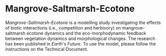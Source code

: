 # Mangrove-Saltmarsh-Ecotone
_Mangrove-Saltmarsh-Ecotone_ is a modelling study investigating the effects of biotic interactions (i.e., competition and herbivory) on mangrove-saltmarsh ecotone dynamics and the eco-morphodynamic feedback between vegetation dynamics and morphological changes. The research has been published in _Earth's Future_. To use the model, please follow the instructions on the Technical Document.
